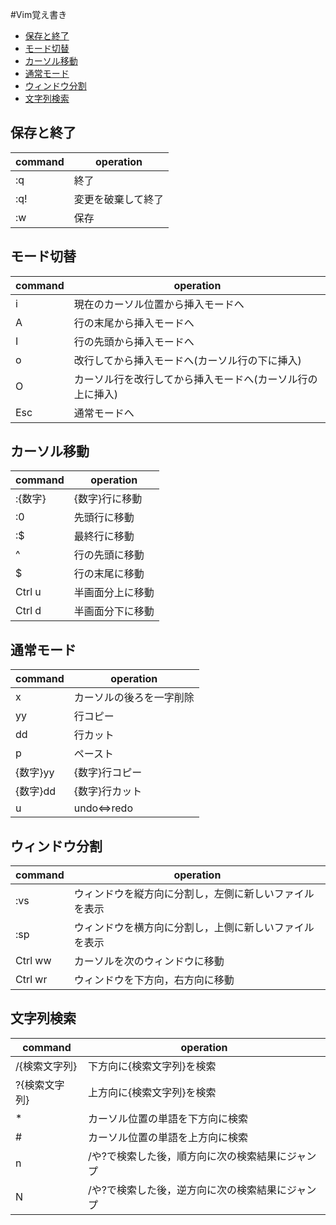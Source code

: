 #Vim覚え書き
* [保存と終了](https://github.com/KazushiKawamura/Vim#保存と終了)
* [モード切替](https://github.com/KazushiKawamura/Vim#モード切替)
* [カーソル移動](https://github.com/KazushiKawamura/Vim#カーソル移動)
* [通常モード](https://github.com/KazushiKawamura/Vim#通常モード)
* [ウィンドウ分割](https://github.com/KazushiKawamura/Vim#ウィンドウ分割)
* [文字列検索](https://github.com/KazushiKawamura/Vim#文字列検索)

## 保存と終了

|command|operation|
|---|---|
|:q|終了|
|:q!|変更を破棄して終了|
|:w|保存|

## モード切替

|command|operation|
|---|---|
|i|現在のカーソル位置から挿入モードへ|
|A|行の末尾から挿入モードへ|
|I|行の先頭から挿入モードへ|
|o|改行してから挿入モードへ(カーソル行の下に挿入)|
|O|カーソル行を改行してから挿入モードへ(カーソル行の上に挿入)|
|Esc|通常モードへ|

## カーソル移動

|command|operation|
|---|---|
|:{数字}|{数字}行に移動|
|:0|先頭行に移動|
|:$|最終行に移動|
|^|行の先頭に移動|
|$|行の末尾に移動|
|Ctrl u|半画面分上に移動|
|Ctrl d|半画面分下に移動|

## 通常モード

|command|operation|
|---|---|
|x|カーソルの後ろを一字削除|
|yy|行コピー|
|dd|行カット|
|p|ペースト|
|{数字}yy|{数字}行コピー|
|{数字}dd|{数字}行カット|
|u|undo⇔redo|

## ウィンドウ分割

|command|operation|
|---|---|
|:vs|ウィンドウを縦方向に分割し，左側に新しいファイルを表示|
|:sp|ウィンドウを横方向に分割し，上側に新しいファイルを表示|
|Ctrl ww|カーソルを次のウィンドウに移動|
|Ctrl wr|ウィンドウを下方向，右方向に移動|

## 文字列検索
|command|operation|
|---|---|
|/{検索文字列}|下方向に{検索文字列}を検索|
|?{検索文字列}|上方向に{検索文字列}を検索|
|*|カーソル位置の単語を下方向に検索|
|#|カーソル位置の単語を上方向に検索|
|n|/や?で検索した後，順方向に次の検索結果にジャンプ|
|N|/や?で検索した後，逆方向に次の検索結果にジャンプ|
